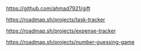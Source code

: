 https://github.com/ahmad7921/gift


https://roadmap.sh/projects/task-tracker


https://roadmap.sh/projects/expense-tracker

https://roadmap.sh/projects/number-guessing-game
